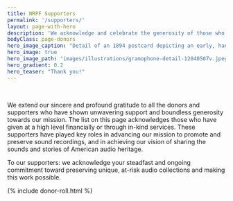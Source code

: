 ```yaml
---
title: NRPF Supporters
permalink: '/supporters/'
layout: page-with-hero
description: 'We acknowledge and celebrate the generosity of those who have supported the NRPF. Thank you!'
bodyClass: page-donors
hero_image_caption: "Detail of an 1894 postcard depicting an early, hand-cranked gramophone. The postcard was made by Paul Tralles in Washington, D.C. The original is held by the Library of Congress and identified by the call number RPA 00847. Credit: Library of Congress, Motion Picture, Broadcasting and Recorded Sound Division."
hero_image: true
hero_image_path: "images/illustrations/gramophone-detail-12040507v.jpeg"
hero_gradient: 0.2
hero_teaser: "Thank you!"
---
```


&nbsp;

We extend our sincere and profound gratitude to all the donors and supporters
who have shown unwavering support and boundless generosity towards our mission.
The list on this page acknowledges those who have given at a high level
financially or through in-kind services.
These supporters have played key roles in advancing our mission to promote and
preserve sound recordings, and in achieving our vision of
sharing the sounds and stories of American audio heritage.

To our supporters: we acknowledge your steadfast and ongoing commitment
toward preserving unique, at-risk audio collections and making this
work possible.


{% include donor-roll.html %}
